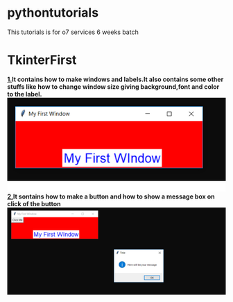 # pythontutorials
This tutorials is for o7 services 6 weeks batch

<h1>TkinterFirst</h1>
<b><u>1.</u>It contains how to make windows and labels.It also contains some other stuffs like how
to change window size giving background,font and color to the label.</b1><br/>
<img src="screenshots/fist1.png"><br/>
<b><u>2.</u>It sontains how to make a button and how to show a message box on click of the button</b>
<img src="screenshots/first2.png">

